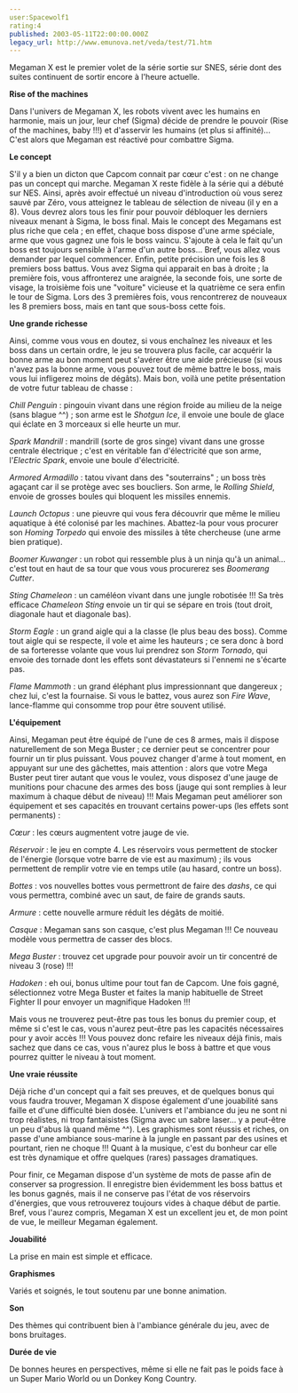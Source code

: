 ```yaml
---
user:Spacewolf1
rating:4
published: 2003-05-11T22:00:00.000Z
legacy_url: http://www.emunova.net/veda/test/71.htm
---
```

Megaman X est le premier volet de la série sortie sur SNES, série dont des suites continuent de sortir encore à l'heure actuelle.  

  

**Rise of the machines**  

Dans l'univers de Megaman X, les robots vivent avec les humains en harmonie, mais un jour, leur chef (Sigma) décide de prendre le pouvoir (Rise of the machines, baby !!!) et d'asservir les humains (et plus si affinité)... C'est alors que Megaman est réactivé pour combattre Sigma.  

  

**Le concept**  

S'il y a bien un dicton que Capcom connait par cœur c'est : on ne change pas un concept qui marche. Megaman X reste fidèle à la série qui a débuté sur NES. Ainsi, après avoir effectué un niveau d'introduction où vous serez sauvé par Zéro, vous atteignez le tableau de sélection de niveau (il y en a 8). Vous devrez alors tous les finir pour pouvoir débloquer les derniers niveaux menant à Sigma, le boss final. Mais le concept des Megamans est plus riche que cela ; en effet, chaque boss dispose d'une arme spéciale, arme que vous gagnez une fois le boss vaincu. S'ajoute à cela le fait qu'un boss est toujours sensible à l'arme d'un autre boss... Bref, vous allez vous demander par lequel commencer. Enfin, petite précision une fois les 8 premiers boss battus. Vous avez Sigma qui apparait en bas à droite ; la première fois, vous affronterez une araignée, la seconde fois, une sorte de visage, la troisième fois une "voiture" vicieuse et la quatrième ce sera enfin le tour de Sigma. Lors des 3 premières fois, vous rencontrerez de nouveaux les 8 premiers boss, mais en tant que sous-boss cette fois.  

  

**Une grande richesse**  

Ainsi, comme vous vous en doutez, si vous enchaînez les niveaux et les boss dans un certain ordre, le jeu se trouvera plus facile, car acquérir la bonne arme au bon moment peut s'avérer être une aide précieuse (si vous n'avez pas la bonne arme, vous pouvez tout de même battre le boss, mais vous lui infligerez moins de dégâts). Mais bon, voilà une petite présentation de votre futur tableau de chasse :  

_Chill Penguin_ : pingouin vivant dans une région froide au milieu de la neige (sans blague ^^) ; son arme est le _Shotgun Ice_, il envoie une boule de glace qui éclate en 3 morceaux si elle heurte un mur.  

_Spark Mandrill_ : mandrill (sorte de gros singe) vivant dans une grosse centrale électrique ; c'est en véritable fan d'électricité que son arme, l'_Electric Spark_, envoie une boule d'électricité.  

_Armored Armadillo_ : tatou vivant dans des "souterrains" ; un boss très agaçant car il se protège avec ses boucliers. Son arme, le _Rolling Shield_, envoie de grosses boules qui bloquent les missiles ennemis.  

_Launch Octopus_ : une pieuvre qui vous fera découvrir que même le milieu aquatique à été colonisé par les machines. Abattez-la pour vous procurer son _Homing Torpedo_ qui envoie des missiles à tête chercheuse (une arme bien pratique).  

_Boomer Kuwanger_ : un robot qui ressemble plus à un ninja qu'à un animal... c'est tout en haut de sa tour que vous vous procurerez ses _Boomerang Cutter_.  

_Sting Chameleon_ : un caméléon vivant dans une jungle robotisée !!! Sa très efficace _Chameleon Sting_ envoie un tir qui se sépare en trois (tout droit, diagonale haut et diagonale bas).  

_Storm Eagle_ : un grand aigle qui a la classe (le plus beau des boss). Comme tout aigle qui se respecte, il vole et aime les hauteurs ; ce sera donc à bord de sa forteresse volante que vous lui prendrez son _Storm Tornado_, qui envoie des tornade dont les effets sont dévastateurs si l'ennemi ne s'écarte pas.  

_Flame Mammoth_ : un grand éléphant plus impressionnant que dangereux ; chez lui, c'est la fournaise. Si vous le battez, vous aurez son _Fire Wave_, lance-flamme qui consomme trop pour être souvent utilisé.  

  

**L'équipement**  

Ainsi, Megaman peut être équipé de l'une de ces 8 armes, mais il dispose naturellement de son Mega Buster ; ce dernier peut se concentrer pour fournir un tir plus puissant. Vous pouvez changer d'arme à tout moment, en appuyant sur une des gâchettes, mais attention : alors que votre Mega Buster peut tirer autant que vous le voulez, vous disposez d'une jauge de munitions pour chacune des armes des boss (jauge qui sont remplies à leur maximum à chaque début de niveau) !!! Mais Megaman peut améliorer son équipement et ses capacités en trouvant certains power-ups (les effets sont permanents) :  

_Cœur_ : les cœurs augmentent votre jauge de vie.  

_Réservoir_ : le jeu en compte 4\. Les réservoirs vous permettent de stocker de l'énergie (lorsque votre barre de vie est au maximum) ; ils vous permettent de remplir votre vie en temps utile (au hasard, contre un boss).  

_Bottes_ : vos nouvelles bottes vous permettront de faire des _dashs_, ce qui vous permettra, combiné avec un saut, de faire de grands sauts.  

_Armure_ : cette nouvelle armure réduit les dégâts de moitié.  

_Casque_ : Megaman sans son casque, c'est plus Megaman !!! Ce nouveau modèle vous permettra de casser des blocs.  

_Mega Buster_ : trouvez cet upgrade pour pouvoir avoir un tir concentré de niveau 3 (rose) !!!  

_Hadoken_ : eh oui, bonus ultime pour tout fan de Capcom. Une fois gagné, sélectionnez votre Mega Buster et faites la manip habituelle de Street Fighter II pour envoyer un magnifique Hadoken !!!  

Mais vous ne trouverez peut-être pas tous les bonus du premier coup, et même si c'est le cas, vous n'aurez peut-être pas les capacités nécessaires pour y avoir accès !!! Vous pouvez donc refaire les niveaux déjà finis, mais sachez que dans ce cas, vous n'aurez plus le boss à battre et que vous pourrez quitter le niveau à tout moment.  

  

**Une vraie réussite**  

Déjà riche d'un concept qui a fait ses preuves, et de quelques bonus qui vous faudra trouver, Megaman X dispose également d'une jouabilité sans faille et d'une difficulté bien dosée. L'univers et l'ambiance du jeu ne sont ni trop réalistes, ni trop fantaisistes (Sigma avec un sabre laser... y a peut-être un peu d'abus là quand même ^^). Les graphismes sont réussis et riches, on passe d'une ambiance sous-marine à la jungle en passant par des usines et pourtant, rien ne choque !!! Quant à la musique, c'est du bonheur car elle est très dynamique et offre quelques (rares) passages dramatiques.  

Pour finir, ce Megaman dispose d'un système de mots de passe afin de conserver sa progression. Il enregistre bien évidemment les boss battus et les bonus gagnés, mais il ne conserve pas l'état de vos réservoirs d'énergies, que vous retrouverez toujours vides à chaque début de partie. Bref, vous l'aurez compris, Megaman X est un excellent jeu et, de mon point de vue, le meilleur Megaman également.  

  

  

**Jouabilité**  

La prise en main est simple et efficace.  

**Graphismes**  

Variés et soignés, le tout soutenu par une bonne animation.  

**Son**  

Des thèmes qui contribuent bien à l'ambiance générale du jeu, avec de bons bruitages.  

**Durée de vie**  

De bonnes heures en perspectives, même si elle ne fait pas le poids face à un Super Mario World ou un Donkey Kong Country.